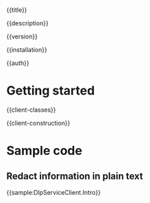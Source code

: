 {{title}}

{{description}}

{{version}}

{{installation}}

{{auth}}

# Getting started

{{client-classes}}

{{client-construction}}

# Sample code

## Redact information in plain text

{{sample:DlpServiceClient.Intro}}
